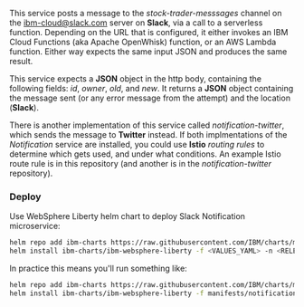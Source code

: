 This service posts a message to the *stock-trader-messsages* channel on the ibm-cloud@slack.com server on **Slack**, via a call to a serverless function.  Depending on the URL that is configured, it either invokes an IBM Cloud Functions (aka Apache OpenWhisk) function, or an AWS Lambda function.  Either way expects the same input JSON and produces the same result.

This service expects a **JSON** object in the http body, containing the following fields: *id*, *owner*, *old*, and *new*.  It returns a **JSON** object containing the message sent (or any error message from the attempt) and the location (**Slack**).

There is another implementation of this service called *notification-twitter*, which sends the message to **Twitter** instead.  If both implmentations of the *Notification* service are installed, you could use **Istio** *routing rules* to determine which gets used, and under what conditions.  An example Istio route rule is in this repository (and another is in the *notification-twitter* repository).

### Deploy

Use WebSphere Liberty helm chart to deploy Slack Notification microservice:
```bash
helm repo add ibm-charts https://raw.githubusercontent.com/IBM/charts/master/repo/stable/
helm install ibm-charts/ibm-websphere-liberty -f <VALUES_YAML> -n <RELEASE_NAME> --tls
```

In practice this means you'll run something like:
```bash
helm repo add ibm-charts https://raw.githubusercontent.com/IBM/charts/master/repo/stable/
helm install ibm-charts/ibm-websphere-liberty -f manifests/notification-slack-values.yaml -n notification-slack --namespace stock-trader --tls
```

